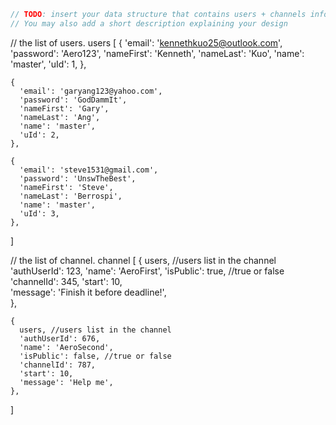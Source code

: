 ```javascript
// TODO: insert your data structure that contains users + channels info here
// You may also add a short description explaining your design
```

// the list of users.
users [
    {
      'email': 'kennethkuo25@outlook.com',
      'password': 'Aero123',
      'nameFirst': 'Kenneth',
      'nameLast': 'Kuo',
      'name': 'master',
      'uId': 1,
    },
    
    {
      'email': 'garyang123@yahoo.com',
      'password': 'GodDammIt',
      'nameFirst': 'Gary',
      'nameLast': 'Ang',
      'name': 'master',
      'uId': 2,
    },
    
    {
      'email': 'steve1531@gmail.com',
      'password': 'UnswTheBest',
      'nameFirst': 'Steve',
      'nameLast': 'Berrospi',
      'name': 'master',
      'uId': 3,
    },   
]

// the list of channel.
channel [
    {
      users, //users list in the channel
      'authUserId': 123,
      'name': 'AeroFirst',
      'isPublic': true, //true or false
      'channelId': 345,
      'start': 10,  
      'message': 'Finish it before deadline!',   
    },
    
    {
      users, //users list in the channel
      'authUserId': 676,
      'name': 'AeroSecond',
      'isPublic': false, //true or false
      'channelId': 787,
      'start': 10,    
      'message': 'Help me',
    },
    
]


